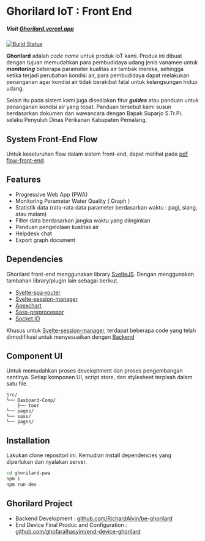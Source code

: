 # Ghorilard IoT : Front End
##### Visit [Ghorilard.vercel.app](Ghorilard.vercel.app)

[![Build Status](https://travis-ci.org/joemccann/dillinger.svg?branch=master)](https://travis-ci.org/joemccann/dillinger)

**Ghorilard** adalah _code name_ untuk produk IoT kami. Produk ini dibuat dengan tujuan memudahkan para pembudidaya udang jenis vanamee untuk _**monitoring**_ beberapa parameter kualitas air tambak mereka, sehingga ketika terjadi perubahan kondisi air, para pembudidaya dapat melakukan penanganan agar kondisi air tidak berakibat fatal untuk kelangsungan hidup udang. 

Selain itu pada sistem kami juga disediakan fitur _**guides**_ atau panduan untuk penanganan kondisi air yang tepat. Panduan tersebut kami susun berdasarkan dokumen dan wawancara dengan Bapak Suparjo S.Tr.Pi. selaku Penyuluh Dinas Perikanan Kabupaten Pemalang.

## System Front-End Flow
Untuk keseluruhan flow dalam sistem front-end, dapat melihat pada [pdf flow-front-end](https://drive.google.com/file/d/1DDjyNaGWnjOZ3Zjk7n856PGWqj5shMAl/view?usp=sharing).

## Features

- Progressive Web App (PWA)
- Monitoring Parameter Water Quality ( Graph )
- Statistik data (rata-rata data parameter berdasarkan waktu : pagi, siang, atau malam)
- Filter data berdasarkan jangka waktu yang diinginkan
- Panduan pengelolaan kualitas air
- Helpdesk chat
- Export graph document

## Dependencies
Ghorilard front-end menggunakan library [SvelteJS](https://dillinger.io/). Dengan menggunakan tambahan library/plugin lain sebagai berikut.

- [Svelte-spa-router](https://github.com/ItalyPaleAle/svelte-spa-router) 
- [Svelte-session-manager](https://github.com/arlac77/svelte-session-manager)
- [Apexchart](https://github.com/galkatz373/svelte-apexcharts)
- [Sass-preprocessor](https://github.com/ls-age/svelte-preprocess-sass)
- [Socket IO](https://socket.io/)

Khusus untuk [Svelte-session-manager](https://github.com/arlac77/svelte-session-manager), terdapat beberapa code yang telah dimodifikasi untuk menyesuaikan dengan [Backend](https://github.com/RichardAlvin/be-ghorilard)

## Component UI

Untuk memudahkan proses developtment dan proses pengembangan nantinya. Setiap komponen UI, script store, dan stylesheet terpisah dalam satu file.

```text
Src/
└── Dasboard-Comp/
    ├── toor
└── pages/
└── sass/
└── pages/
```

## Installation
Lakukan clone repositori ini. Kemudian install dependencies yang diperlukan dan nyalakan server.

```sh
cd ghorilard-pwa
npm i
npm run dev
```

## Ghorilard Project

- Backend Development : [github.com/RichardAlvin/be-ghorilard](github.com/RichardAlvin/be-ghorilard)
- End Device Final Produc and Configuration : [github.com/ghofaralhasyim/end-device-ghorilard](github.com/ghofaralhasyim/end-device-ghorilard)
